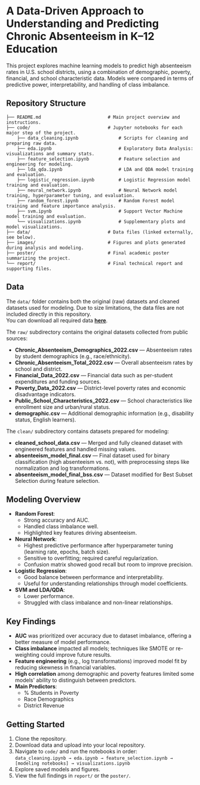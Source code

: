 # A Data-Driven Approach to Understanding and Predicting Chronic Absenteeism in K–12 Education

This project explores machine learning models to predict high absenteeism rates in U.S. school districts, using a combination of demographic, poverty, financial, and school characteristic data. Models were compared in terms of predictive power, interpretability, and handling of class imbalance.

## Repository Structure

```
├── README.md                         # Main project overview and instructions.
├── code/                             # Jupyter notebooks for each major step of the project.
    ├── data_cleaning.ipynb               # Scripts for cleaning and preparing raw data.
    ├── eda.ipynb                         # Exploratory Data Analysis: visualizations and summary stats.
    ├── feature_selection.ipynb           # Feature selection and engineering for modeling.
    ├── lda_qda.ipynb                     # LDA and QDA model training and evaluation.
    ├── logistic_regression.ipynb         # Logistic Regression model training and evaluation.
    ├── neural_network.ipynb              # Neural Network model training, hyperparameter tuning, and evaluation.
    ├── random_forest.ipynb               # Random Forest model training and feature importance analysis.
    ├── svm.ipynb                         # Support Vector Machine model training and evaluation.
    └── visualizations.ipynb              # Supplementary plots and model visualizations.
├── data/                             # Data files (linked externally, see below).
├── images/                           # Figures and plots generated during analysis and modeling.
├── poster/                           # Final academic poster summarizing the project.
└── report/                           # Final technical report and supporting files.
```

## Data

The `data/` folder contains both the original (raw) datasets and cleaned datasets used for modeling. Due to size limitations, the data files are not included directly in this repository.  
You can download all required data [**here**](https://drive.google.com/uc?export=download&id=1HdMoTEXhGsZiUtnqeF6Q-VM1WeC_f5Tk).

The `raw/` subdirectory contains the original datasets collected from public sources:
- **Chronic_Absenteeism_Demographics_2022.csv** — Absenteeism rates by student demographics (e.g., race/ethnicity).
- **Chronic_Absenteeism_Total_2022.csv** — Overall absenteeism rates by school and district.
- **Financial_Data_2022.csv** — Financial data such as per-student expenditures and funding sources.
- **Poverty_Data_2022.csv** — District-level poverty rates and economic disadvantage indicators.
- **Public_School_Characteristics_2022.csv** — School characteristics like enrollment size and urban/rural status.
- **demographic.csv** — Additional demographic information (e.g., disability status, English learners).

The `clean/` subdirectory contains datasets prepared for modeling:
- **cleaned_school_data.csv** — Merged and fully cleaned dataset with engineered features and handled missing values.
- **absenteeism_model_final.csv** — Final dataset used for binary classification (high absenteeism vs. not), with preprocessing steps like normalization and log transformations.
- **absenteeism_model_final_bss.csv** — Dataset modified for Best Subset Selection during feature selection.

## Modeling Overview

- **Random Forest**:  
  - Strong accuracy and AUC.  
  - Handled class imbalance well.  
  - Highlighted key features driving absenteeism.
- **Neural Network**:  
  - Highest predictive performance after hyperparameter tuning (learning rate, epochs, batch size).  
  - Sensitive to overfitting; required careful regularization.  
  - Confusion matrix showed good recall but room to improve precision.
- **Logistic Regression**:  
  - Good balance between performance and interpretability.  
  - Useful for understanding relationships through model coefficients.
- **SVM and LDA/QDA**:  
  - Lower performance.  
  - Struggled with class imbalance and non-linear relationships.

## Key Findings

- **AUC** was prioritized over accuracy due to dataset imbalance, offering a better measure of model performance.
- **Class imbalance** impacted all models; techniques like SMOTE or re-weighting could improve future results.
- **Feature engineering** (e.g., log transformations) improved model fit by reducing skewness in financial variables.
- **High correlation** among demographic and poverty features limited some models' ability to distinguish between predictors.
- **Main Predictors**: 
  - % Students in Poverty
  - Race Demographics
  - District Revenue

## Getting Started

1. Clone the repository.
2. Download data and upload into your local repository.
3. Navigate to `code/` and run the notebooks in order:  
   `data_cleaning.ipynb → eda.ipynb → feature_selection.ipynb → [modeling notebooks] → visualizations.ipynb`
4. Explore saved models and figures.
5. View the full findings in `report/` or the `poster/`.
